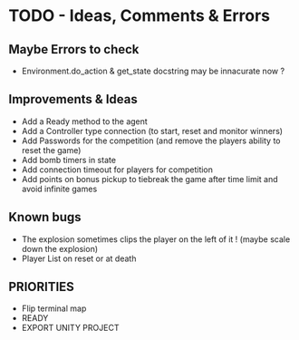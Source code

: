 # TODO - Ideas, Comments & Errors

## Maybe Errors to check

- Environment.do_action & get_state docstring may be innacurate now ?

## Improvements & Ideas

- Add a Ready method to the agent
- Add a Controller type connection (to start, reset and monitor winners)
- Add Passwords for the competition (and remove the players ability to reset the game)
- Add bomb timers in state
- Add connection timeout for players for competition
- Add points on bonus pickup to tiebreak the game after time limit and avoid infinite games

## Known bugs

- The explosion sometimes clips the player on the left of it ! (maybe scale down the explosion)
- Player List on reset or at death

## PRIORITIES

- Flip terminal map
- READY
- EXPORT UNITY PROJECT
